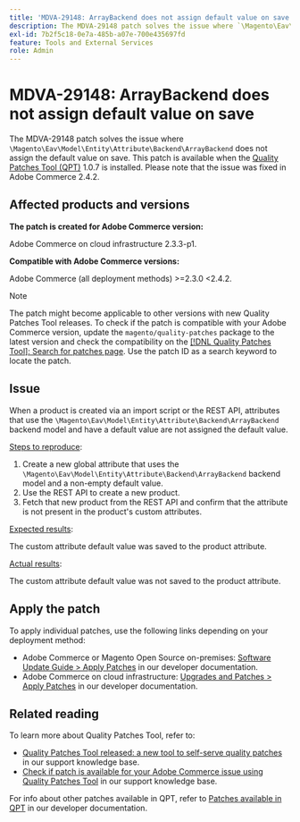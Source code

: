 ```yaml
---
title: 'MDVA-29148: ArrayBackend does not assign default value on save'
description: The MDVA-29148 patch solves the issue where `\Magento\Eav\Model\Entity\Attribute\Backend\ArrayBackend` does not assign the default value on save. This patch is available when the [Quality Patches Tool (QPT)](/help/announcements/adobe-commerce-announcements/magento-quality-patches-released-new-tool-to-self-serve-quality-patches.md) 1.0.7 is installed. Please note that the issue was fixed in Adobe Commerce 2.4.2.
exl-id: 7b2f5c18-0e7a-485b-a07e-700e435697fd
feature: Tools and External Services
role: Admin
---
```

# MDVA-29148: ArrayBackend does not assign default value on save

The MDVA-29148 patch solves the issue where `\Magento\Eav\Model\Entity\Attribute\Backend\ArrayBackend` does not assign the default value on save. This patch is available when the [Quality Patches Tool (QPT)](/help/announcements/adobe-commerce-announcements/magento-quality-patches-released-new-tool-to-self-serve-quality-patches.md) 1.0.7 is installed. Please note that the issue was fixed in Adobe Commerce 2.4.2.

## Affected products and versions

**The patch is created for Adobe Commerce version:**

Adobe Commerce on cloud infrastructure 2.3.3-p1.

**Compatible with Adobe Commerce versions:**

Adobe Commerce (all deployment methods) >=2.3.0 <2.4.2.

>[!NOTE]
>
>The patch might become applicable to other versions with new Quality Patches Tool releases. To check if the patch is compatible with your Adobe Commerce version, update the `magento/quality-patches` package to the latest version and check the compatibility on the [[!DNL Quality Patches Tool]: Search for patches page](https://devdocs.magento.com/quality-patches/tool.html#patch-grid). Use the patch ID as a search keyword to locate the patch.

## Issue

When a product is created via an import script or the REST API, attributes that use the `\Magento\Eav\Model\Entity\Attribute\Backend\ArrayBackend` backend model and have a default value are not assigned the default value.

<u>Steps to reproduce</u>:

1. Create a new global attribute that uses the `\Magento\Eav\Model\Entity\Attribute\Backend\ArrayBackend` backend model and a non-empty default value.
1. Use the REST API to create a new product.
1. Fetch that new product from the REST API and confirm that the attribute is not present in the product's custom attributes.

<u>Expected results</u>:

The custom attribute default value was saved to the product attribute.

<u>Actual results</u>:

The custom attribute default value was not saved to the product attribute.

## Apply the patch

To apply individual patches, use the following links depending on your deployment method:

* Adobe Commerce or Magento Open Source on-premises: [Software Update Guide > Apply Patches](https://devdocs.magento.com/guides/v2.4/comp-mgr/patching/mqp.html) in our developer documentation.
* Adobe Commerce on cloud infrastructure: [Upgrades and Patches > Apply Patches](https://devdocs.magento.com/cloud/project/project-patch.html) in our developer documentation.

## Related reading

To learn more about Quality Patches Tool, refer to:

* [Quality Patches Tool released: a new tool to self-serve quality patches](/help/announcements/adobe-commerce-announcements/magento-quality-patches-released-new-tool-to-self-serve-quality-patches.md) in our support knowledge base.
* [Check if patch is available for your Adobe Commerce issue using Quality Patches Tool](/help/support-tools/patches-available-in-qpt-tool/check-patch-for-magento-issue-with-magento-quality-patches.md) in our support knowledge base.

For info about other patches available in QPT, refer to [Patches available in QPT](https://devdocs.magento.com/quality-patches/tool.html#patch-grid) in our developer documentation.
